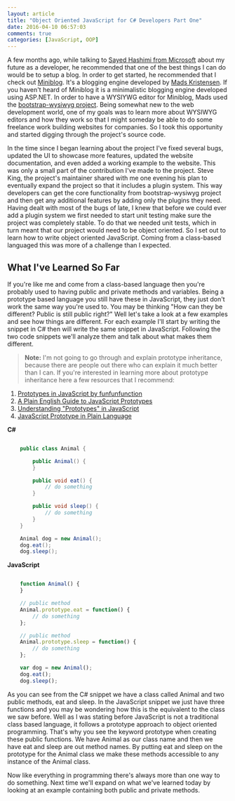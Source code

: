 ```yaml
---
layout: article
title: "Object Oriented JavaScript for C# Developers Part One"
date: 2016-04-10 06:57:03
comments: true
categories: [JavaScript, OOP]
---
```


A few months ago, while talking to [Sayed Hashimi from Microsoft](https://twitter.com/sayedihashimi) about my future as a developer, he recommended that one of the best things I can do would be to setup a blog. In order to get started, he recommended that I check out [Miniblog](https://github.com/madskristensen/MiniBlog). It's a blogging engine developed by [Mads Kristensen](https://twitter.com/mkristensen). If you haven't heard of Miniblog it is a minimalistic blogging engine developed using ASP.NET. In order to have a WYSIYWG editor for Miniblog, Mads used the [bootstrap-wysiwyg project](https://github.com/steveathon/bootstrap-wysiwyg). Being somewhat new to the web development world, one of my goals was to learn more about WYSIWYG editors and how they work so that I might someday be able to do some freelance work building websites for companies. So I took this opportunity and started digging through the project's source code.

In the time since I began learning about the project I've fixed several bugs, updated the UI to showcase more features, updated the website documentation, and even added a working example to the website. This was only a small part of the contribution I've made to the project. Steve King, the project's maintainer shared with me one evening his plan to eventually expand the project so that it includes a plugin system. This way developers can get the core functionality from bootstrap-wysiwyg project and then get any additional features by adding only the plugins they need. Having dealt with most of the bugs of late, I knew that before we could ever add a plugin system we first needed to start unit testing make sure the project was completely stable. To do that we needed unit tests, which in turn meant that our project would need to be object oriented. So I set out to learn how to write object oriented JavaScript. Coming from a class-based languaged this was more of a challenge than I expected.

## What I've Learned So Far

If you're like me and come from a class-based language then you're probably used to having public and private methods and variables. Being a prototype based language you still have these in JavaScript, they just don't work the same way you're used to. You may be thinking "How can they be different? Public is still public right?" Well let's take a look at a few examples and see how things are different. For each example I'll start by writing the snippet in C# then will write the same snippet in JavaScript. Following the two code snippets we'll analyze them and talk about what makes them different.

  > **Note:** I'm not going to go through and explain prototype inheritance, because there are people out there who can explain it much better than I can. If you're interested in learning more about prototype inheritance here a few resources that I recommend:

1. [Prototypes in JavaScript by funfunfunction](https://youtu.be/riDVvXZ_Kb4)
2. [A Plain English Guide to JavaScript Prototypes](http://sporto.github.io/blog/2013/02/22/a-plain-english-guide-to-javascript-prototypes/)
3. [Understanding "Prototypes" in JavaScript](http://yehudakatz.com/2011/08/12/understanding-prototypes-in-javascript/)
4. [JavaScript Prototype in Plain Language](http://javascriptissexy.com/javascript-prototype-in-plain-detailed-language/)

**C#**

```csharp

    public class Animal {

        public Animal() {
        }

        public void eat() {
            // do something
        }

        public void sleep() {
            // do something
        }
    }

    Animal dog = new Animal();
    dog.eat();
    dog.sleep();
```

**JavaScript**

```js

    function Animal() {
    }

    // public method
    Animal.prototype.eat = function() {
        // do something
    };

    // public method
    Animal.prototype.sleep = function() {
        // do something
    };

    var dog = new Animal();
    dog.eat();
    dog.sleep();
```

As you can see from the C# snippet we have a class called Animal and two public methods, eat and sleep. In the JavaScript snippet we just have three functions and you may be wondering how this is the equivalent to the class we saw before. Well as I was stating before JavaScript is not a traditional class based language, it follows a prototype approach to object oriented programming. That's why you see the keyword prototype when creating these public functions. We have Animal as our class name and then we have eat and sleep are out method names. By putting eat and sleep on the prototype for the Animal class we make these methods accessible to any instance of the Animal class.

Now like everything in programming there's always more than one way to do something. Next time we'll expand on what we've learned today by looking at an example containing both public and private methods.